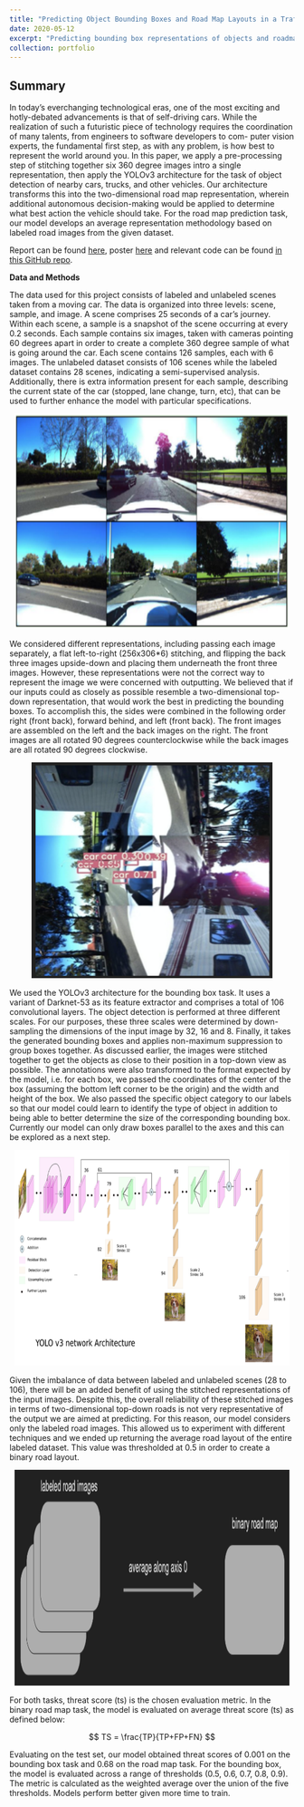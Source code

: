 ```yaml
---
title: "Predicting Object Bounding Boxes and Road Map Layouts in a Traffic Environment"
date: 2020-05-12
excerpt: "Predicting bounding box representations of objects and roadmap layouts given a real-time traffic environment.<br/><img src='/images/DLoriginal.png' style='width:395px;height:254px;'>"
collection: portfolio
---
```


## Summary

In today’s everchanging technological eras, one of the most exciting and hotly-debated advancements is that of self-driving cars. While the realization of such a futuristic piece of technology requires the coordination of many talents, from engineers to software developers to com- puter vision experts, the fundamental first step, as with any problem, is how best to represent the world around you. In this paper, we apply a pre-processing step of stitching together six 360 degree images intro a single representation, then apply the YOLOv3 architecture for the task of object detection of nearby cars, trucks, and other vehicles. Our architecture transforms this into the two-dimensional road map representation, wherein additional autonomous decision-making would be applied to determine what best action the vehicle should take. For the road map prediction task, our model develops an average representation methodology based on labeled road images from the given dataset.

Report can be found [here](https://github.com/zivschwartz/LSGAN-Computer-Vision-Implementation/blob/master/LSGAN_Image_Generation.pdf), poster [here](https://github.com/zivschwartz/LSGAN-Computer-Vision-Implementation/blob/master/Computer%20Vision%20Poster.pdf) and relevant code can be found [in this GitHub repo](https://github.com/zivschwartz/LSGAN-Computer-Vision-Implementation).

**Data and Methods** 

The data used for this project consists of labeled and unlabeled scenes taken from a moving car. The data is organized into three levels: scene, sample, and image. A scene comprises 25 seconds of a car’s journey. Within each scene, a sample is a snapshot of the scene occurring at every 0.2 seconds. Each sample contains six images, taken with cameras pointing 60 degrees apart in order to create a complete 360 degree sample of what is going around the car. Each scene contains 126 samples, each with 6 images. The unlabeled dataset consists of 106 scenes while the labeled dataset contains 28 scenes, indicating a semi-supervised analysis. Additionally, there is extra information present for each sample, describing the current state of the car (stopped, lane change, turn, etc), that can be used to further enhance the model with particular specifications.

<p align="center">
  <img width="485.5" height="381" src="/images/DLoriginal.png">
</p>

We considered different representations, including passing each image separately, a flat left-to-right (256x306*6) stitching, and flipping the back three images upside-down and placing them underneath the front three images. However, these representations were not the correct way to represent the image we were concerned with outputting. We believed that if our inputs could as closely as possible resemble a two-dimensional top-down representation, that would work the best in predicting the bounding boxes. To accomplish this, the sides were combined in the following order right (front back), forward behind, and left (front back). The front images are assembled on the left and the back images on the right. The front images are all rotated 90 degrees counterclockwise while the back images are all rotated 90 degrees clockwise.

<p align="center">
  <img width="425.5" height="381" src="/images/DLstitch.png">
</p>

We used the YOLOv3 architecture for the bounding box task. It uses a variant of Darknet-53 as its feature extractor and comprises a total of 106 convolutional layers. The object detection is performed at three different scales. For our purposes, these three scales were determined by down-sampling the dimensions of the input image by 32, 16 and 8. Finally, it takes the generated bounding boxes and applies non-maximum suppression to group boxes together. As discussed earlier, the images were stitched together to get the objects as close to their position in a top-down view as possible. The annotations were also transformed to the format expected by the model, i.e. for each box, we passed the coordinates of the center of the box (assuming the bottom left corner to be the origin) and the width and height of the box. We also passed the specific object category to our labels so that our model could learn to identify the type of object in addition to being able to better determine the size of the corresponding bounding box. Currently our model can only draw boxes parallel to the axes and this can be explored as a next step.

<p align="center">
  <img width="485.5" height="381" src="/images/DLboxarch.png">
</p>

Given the imbalance of data between labeled and unlabeled scenes (28 to 106), there will be an added benefit of using the stitched representations of the input images. Despite this, the overall reliability of these stitched images in terms of two-dimensional top-down roads is not very representative of the output we are aimed at predicting. For this reason, our model considers only the labeled road images. This allowed us to experiment with different techniques and we ended up returning the average road layout of the entire labeled dataset. This value was thresholded at 0.5 in order to create a binary road layout.

<p align="center">
  <img width="485.5" height="381" src="/images/DLroadmap.png">
</p>

For both tasks, threat score (ts) is the chosen evaluation metric. In the binary road map task, the model is evaluated on average threat score (ts) as defined below:

$$ TS = \frac{TP}{TP+FP+FN} $$

Evaluating on the test set, our model obtained threat scores of 0.001 on the bounding box task and 0.68 on the road map task. For the bounding box, the model is evaluated across a range of thresholds (0.5, 0.6, 0.7, 0.8, 0.9). The metric is calculated as the weighted average over the union of the five thresholds. Models perform better given more time to train. 


